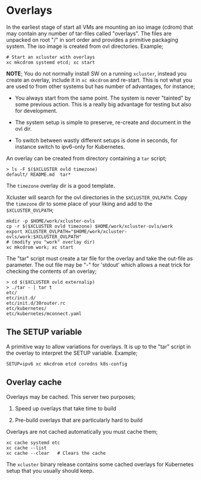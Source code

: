 # Overlays

In the earliest stage of start all VMs are mounting an iso image
(cdrom) that may contain any number of tar-files called
"overlays". The files are unpacked on root "/" in sort order and
provides a primitive packaging system. The iso image is created from
ovl directories. Example;

```
# Start an xcluster with overlays
xc mkcdrom systemd etcd; xc start
```

**NOTE**; You do not normally install SW on a running `xcluster`,
instead you create an overlay, include it in `xc mkcdrom` and
re-start. This is not what you are used to from other systems but has
number of advantages, for instance;

 * You always start from the same point. The system is never "tainted"
   by some previous action. This is a really big advantage for testing
   but also for development.

 * The system setup is simple to preserve, re-create and document in
   the ovl dir.

 * To switch between wastly different setups is done in seconds, for
   instance switch to ipv6-only for Kubernetes.


An overlay can be created from directory containing a `tar` script;

```
> ls -F $($XCLUSTER ovld timezone)
default/ README.md  tar*
```

The `timezone` overlay dir is a good template.

Xcluster will search for the ovl directories in the
`$XCLUSTER_OVLPATH`. Copy the `timezone` dir to some place of your
liking and add to the `$XCLUSTER_OVLPATH`;

```
mkdir -p $HOME/work/xcluster-ovls
cp -r $($XCLUSTER ovld timezone) $HOME/work/xcluster-ovls/work
export XCLUSTER_OVLPATH="$HOME/work/xcluster-ovls/work:$XCLUSTER_OVLPATH"
# (modify you "work" overlay dir)
xc mkcdrom work; xc start
```

The "tar" script must create a tar file for the overlay and take the
out-file as parameter. The out file may be "-" for 'stdout' which
allows a neat trick for checking the contents of an overlay;

```
> cd $($XCLUSTER ovld externalip)
> ./tar - | tar t
etc/
etc/init.d/
etc/init.d/30router.rc
etc/kubernetes/
etc/kubernetes/mconnect.yaml
```

## The SETUP variable

A primitive way to allow variations for overlays. It is up to the
"tar" script in the overlay to interpret the SETUP variable. Example;

```
SETUP=ipv6 xc mkcdrom etcd coredns k8s-config
```

## Overlay cache

Overlays may be cached. This server two purposes;

 1. Speed up overlays that take time to build

 2. Pre-build overlays that are particularly hard to build

Overlays are not cached automatically you must cache them;

```
xc cache systemd etc
xc cache --list
xc cache --clear   # Clears the cache
```

The `xcluster` binary release contains some cached overlays for
Kubernetes setup that you usually should keep.

